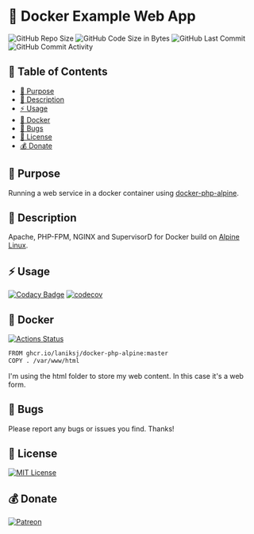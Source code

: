 # 🐳 Docker Example Web App

![GitHub Repo Size](https://img.shields.io/github/repo-size/laniksj/docker-web-service)
![GitHub Code Size in Bytes](https://img.shields.io/github/languages/code-size/laniksj/docker-web-service)
![GitHub Last Commit](https://img.shields.io/github/last-commit/laniksj/docker-web-service)
![GitHub Commit Activity](https://img.shields.io/github/commit-activity/m/laniksj/docker-web-service)

## 📑 Table of Contents

- [🎯 Purpose](#-purpose)
- [📝 Description](#-description)
- [⚡ Usage](#-usage)
- [🐋 Docker](#-docker)
- [🐛 Bugs](#-bugs)
- [📝 License](#-license)
- [💰 Donate](#-donate)

## 🎯 Purpose

Running a web service in a docker container using [docker-php-alpine](https://github.com/LanikSJ/docker-php-alpine).

## 📝 Description

Apache, PHP-FPM, NGINX and SupervisorD for Docker build on [Alpine Linux](http://www.alpinelinux.org/).

## ⚡ Usage

[![Codacy Badge](https://app.codacy.com/project/badge/Grade/117c1f03106e48a2b9fc2a4b8830a513)](https://www.codacy.com/gh/LanikSJ/docker-web-service/dashboard?utm_source=github.com&utm_medium=referral&utm_content=LanikSJ/docker-web-service&utm_campaign=Badge_Grade)
[![codecov](https://codecov.io/gh/LanikSJ/docker-web-service/branch/master/graph/badge.svg)](https://codecov.io/gh/LanikSJ/docker-web-service)

## 🐋 Docker

[![Actions Status](https://github.com/LanikSJ/docker-web-service/workflows/Docker%20Publish/badge.svg)](https://github.com/LanikSJ/docker-web-service/actions)

```bash
FROM ghcr.io/laniksj/docker-php-alpine:master
COPY . /var/www/html
```

I'm using the html folder to store my web content. In this case it's a web form.

## 🐛 Bugs

Please report any bugs or issues you find. Thanks!

## 📝 License

[![MIT License](https://img.shields.io/badge/license-MIT-blue)](https://en.wikipedia.org/wiki/MIT_License)

## 💰 Donate

[![Patreon](https://img.shields.io/badge/patreon-donate-blue.svg)](https://www.patreon.com/laniksj/overview)
